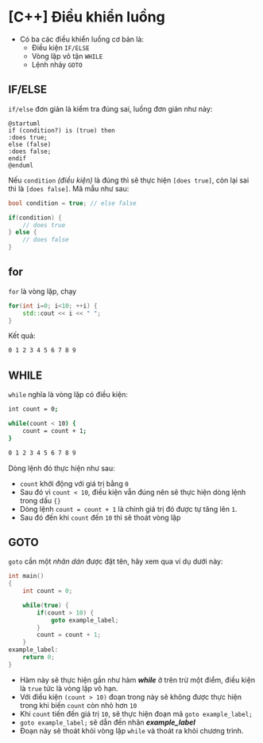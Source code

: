 # \[C++\] Điều khiển luồng

- Có ba các điều khiển luồng cơ bản là:
    - Điều kiện `IF/ELSE`
    - Vòng lặp vô tận `WHILE`
    - Lệnh nhảy `GOTO`

## IF/ELSE

`if/else` đơn giản là kiểm tra đúng sai, luồng đơn giản như này:

```puml
@startuml
if (condition?) is (true) then
:does true;
else (false)
:does false;
endif
@enduml
```

Nếu `condition` _(điều kiện)_ là đúng thì sẽ thực hiện `[does true]`, còn lại sai thì là `[does false]`. Mã mẫu như sau:

```cpp
bool condition = true; // else false

if(condition) {
    // does true
} else {
    // does false
}
```

## for

`for` là vòng lặp, chạy 

```cpp
for(int i=0; i<10; ++i) {
    std::cout << i << " ";
}
```

Kết quả:

```txt
0 1 2 3 4 5 6 7 8 9
```

## WHILE

`while` nghĩa là vòng lặp có điều kiện:

```bash
int count = 0;

while(count < 10) {
    count = count + 1;
}
```

```txt
0 1 2 3 4 5 6 7 8 9
```

Dòng lệnh đó thực hiện như sau:
- `count` khởi động với giá trị bằng `0`
- Sau đó vì `count < 10`, điều kiện vẫn đúng nên sẽ thực hiện dòng lệnh trong dấu `{}`
- Dòng lệnh `count = count + 1` là chính giá trị đó được tự tăng lên `1`.
- Sau đó đến khi `count` đến `10` thì sẽ thoát vòng lặp

## GOTO

`goto` cần một _nhãn dán_ được đặt tên, hãy xem qua ví dụ dưới này:

```cpp
int main()
{
    int count = 0;

    while(true) {
        if(count > 10) {
            goto example_label;
        }
        count = count + 1;
    }
example_label:
    return 0;
}
```

- Hàm này sẽ thực hiện gần như hàm ___while___ ở trên trừ một điểm, điều kiện là `true` tức là vòng lặp vô hạn.
- Với điều kiện `(count > 10)` đoạn trong này sẽ không được thực hiện trong khi biến `count` còn nhỏ hơn `10`
- Khi `count` tiến đến giá trị `10`, sẽ thực hiện đoạn mã `goto example_label;`
- `goto example_label;` sẽ dẫn đến nhãn ___example_label___
- Đoạn này sẽ thoát khỏi vòng lặp `while` và thoát ra khỏi chương trình.
